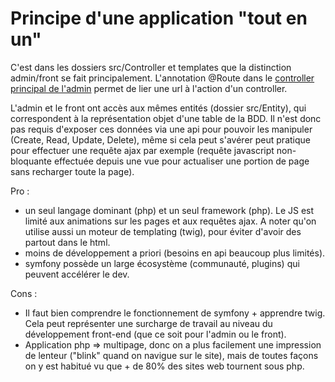 # Principe d'une application "tout en un"

C'est dans les dossiers src/Controller et templates que la distinction admin/front se fait principalement.
L'annotation @Route dans le [controller principal de l'admin](https://github.com/VigiePirate/LORD/blob/symfony/lord/src/Controller/Admin/DashboardController.php) permet de lier une url à l'action d'un controller.

L'admin et le front ont accès aux mêmes entités (dossier src/Entity), qui correspondent à la représentation objet d'une table de la BDD. Il n'est donc pas requis d'exposer ces données via une api pour pouvoir les manipuler (Create, Read, Update, Delete), même si cela peut s'avérer peut pratique pour effectuer une requête ajax par exemple (requête javascript non-bloquante effectuée depuis une vue pour actualiser une portion de page sans recharger toute la page).

Pro :

- un seul langage dominant (php) et un seul framework (php). Le JS est limité aux animations sur les pages et aux requêtes ajax. A noter qu'on utilise aussi un moteur de templating (twig), pour éviter d'avoir des <?php echo "toto"; ?> partout dans le html.
- moins de développement a priori (besoins en api beaucoup plus limités).
- symfony possède un large écosystème (communauté, plugins) qui peuvent accélérer le dev.

Cons :

- Il faut bien comprendre le fonctionnement de symfony + apprendre twig. Cela peut représenter une surcharge de travail au niveau du développement front-end (que ce soit pour l'admin ou le front).
- Application php => multipage, donc on a plus facilement une impression de lenteur ("blink" quand on navigue sur le site), mais de toutes façons on y est habitué vu que + de 80% des sites web tournent sous php.

